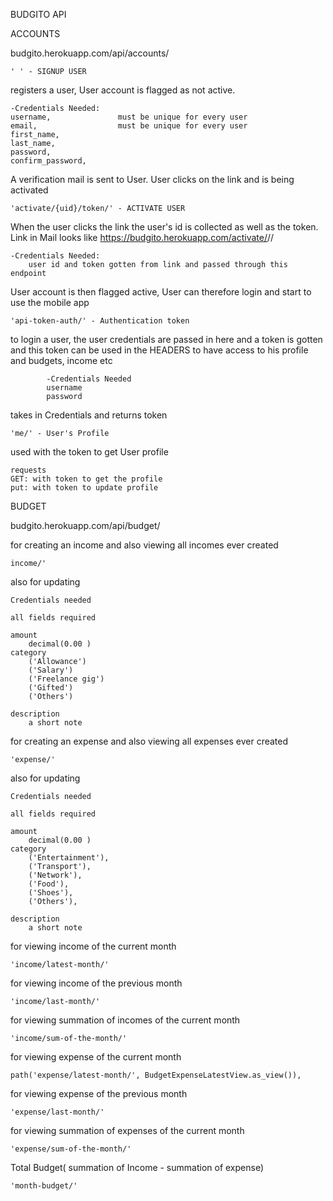BUDGITO API


ACCOUNTS

budgito.herokuapp.com/api/accounts/

    ' ' - SIGNUP USER

registers a user, User account is flagged as not active. 

    -Credentials Needed: 
    username,               must be unique for every user
    email,                  must be unique for every user
    first_name, 
    last_name, 
    password, 
    confirm_password,
        
A verification mail is sent to User.
User clicks on the link and is being activated
        
    'activate/{uid}/token/' - ACTIVATE USER

When the user clicks the link the user's id is collected as well as the token.
Link in Mail looks like 
https://budgito.herokuapp.com/activate/<uid>/<token>/
             
    -Credentials Needed:
        user id and token gotten from link and passed through this endpoint
                
User account is then flagged active, User can therefore login
and start to use the mobile app

    'api-token-auth/' - Authentication token

to login a user, the user credentials are passed in here and a token is gotten
and this token can be used in the HEADERS to have access to his profile and budgets,
income etc
            
            -Credentials Needed
            username 
            password

takes in Credentials and returns token
            
    'me/' - User's Profile

used with the token to get User profile

    requests
    GET: with token to get the profile
    put: with token to update profile



BUDGET

budgito.herokuapp.com/api/budget/

for creating an income and also viewing all incomes ever created

    income/'
    
also for updating
    
    Credentials needed
    
    all fields required
    
    amount
        decimal(0.00 )
    category   
        ('Allowance')
        ('Salary')
        ('Freelance gig')
        ('Gifted')
        ('Others')
    
    description
        a short note 
    
for creating an expense and also viewing all expenses ever created
    
    'expense/'
  
  also for updating
    
    Credentials needed
    
    all fields required
    
    amount
        decimal(0.00 )
    category   
        ('Entertainment'),
        ('Transport'),
        ('Network'),
        ('Food'),
        ('Shoes'),
        ('Others'),
    
    description
        a short note 
    
    
for viewing income of the current month
    
    'income/latest-month/'
    
for viewing income of the previous month

    'income/last-month/'
    
for viewing summation of incomes of the current month

    'income/sum-of-the-month/'
    
for viewing expense of the current month

    path('expense/latest-month/', BudgetExpenseLatestView.as_view()),
   
for viewing expense of the previous month 

    'expense/last-month/'
    
for viewing summation of expenses of the current month

    'expense/sum-of-the-month/'
    
Total Budget( summation of Income - summation of expense)

    'month-budget/'